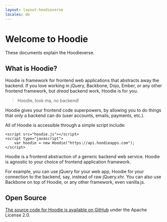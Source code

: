 ```yaml
---
layout: layout-hoodieverse
locales: de
---
```


# Welcome to Hoodie

These documents explain the Hoodieverse.

## What is Hoodie?

Hoodie is framework for frontend web applications that abstracts away the backend. If you love working in jQuery, Backbone, Dojo, Ember, or any other frontend framework, but *dread* backend work, Hoodie is for you.

> Hoodie, look ma, no backend!

Hoodie gives your frontend code superpowers, by allowing you to do things that only a backend can do (user accounts, emails, payments, etc.).

All of Hoodie is accessible through a simple script include:

<pre><code>&lt;script src="hoodie.js"&gt;&lt;/script&gt;
&lt;script type="javascript"&gt;
	var hoodie = new Hoodie("https://api.hoodieapps.com");
&lt;/script&gt;</code></pre>
Hoodie is a frontend abstraction of a generic backend web service. Hoodie is agnostic to your choice of frontend application framework.

For example, you can use jQuery for your web app, Hoodie for your connection to the backend, say, instead of raw 
jQuery.xhr. You can also use Backbone on top of Hoodie, or any other framework, even vanilla.js.


## Open Source

<a href="http://github.com/hoodiehq" target="_blank">The source code for Hoodie is available on GitHub</a> under the Apache License 2.0.